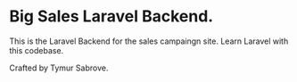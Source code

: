 # Big Sales Laravel Backend.

This is the Laravel Backend for the sales campaingn site.
Learn Laravel with this codebase.

Crafted by Tymur Sabrove.